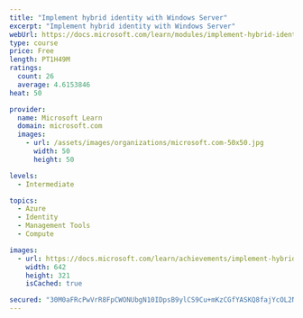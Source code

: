```yaml
---
title: "Implement hybrid identity with Windows Server"
excerpt: "Implement hybrid identity with Windows Server"
webUrl: https://docs.microsoft.com/learn/modules/implement-hybrid-identity-windows-server/
type: course
price: Free
length: PT1H49M
ratings:
  count: 26
  average: 4.6153846
heat: 50

provider:
  name: Microsoft Learn
  domain: microsoft.com
  images:
    - url: /assets/images/organizations/microsoft.com-50x50.jpg
      width: 50
      height: 50

levels:
  - Intermediate

topics:
  - Azure
  - Identity
  - Management Tools
  - Compute

images:
  - url: https://docs.microsoft.com/learn/achievements/implement-hybrid-identity-with-windows-server-social.png
    width: 642
    height: 321
    isCached: true

secured: "30M0aFRcPwVrR8FpCWONUbgN10IDpsB9ylCS9Cu+mKzCGfYASKQ8fajYcOL2NNiIqNs+01yD+nnlM0jV7Wf8IE4xeg5doJ4kGQazjowBZMkXjn31hrCDPySv6gddGEC8/Eg2A5aQ7VQUDBFRpEEQPfOPrdWUYX2K+boofLVTyGarfmE+VDgwjTseFlklyu5E8lSikJAXlLhP+TZIiiaRjeIZMj8QO5o2O/WrcY2FqaO0HJSuJunlA8dfMgIYOR7dYyZC5kCItBLdUTnP9PelFlCvho/IlsRdmficnbOoDsGgyHZ/8O9UBMsMgPHk2NuflllGFh1p4p0lt6sZH8so0epRxjCGctHM23sXyflaJgvaSbWw2aP6zrB+y1qpX1EM+0FysLIeEbhzpuGtw0Nm+U2wZqZqSNTYPaBB/w4PSHU=;vvGhhJF7EWv1CjZadK5TzA=="
---
```



